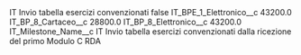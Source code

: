<?xml version="1.0" encoding="UTF-8"?>
<CustomMetadata xmlns="http://soap.sforce.com/2006/04/metadata" xmlns:xsi="http://www.w3.org/2001/XMLSchema-instance" xmlns:xsd="http://www.w3.org/2001/XMLSchema">
    <label>IT Invio tabella esercizi convenzionati</label>
    <protected>false</protected>
    <values>
        <field>IT_BPE_1_Elettronico__c</field>
        <value xsi:type="xsd:double">43200.0</value>
    </values>
    <values>
        <field>IT_BP_8_Cartaceo__c</field>
        <value xsi:type="xsd:double">28800.0</value>
    </values>
    <values>
        <field>IT_BP_8_Elettronico__c</field>
        <value xsi:type="xsd:double">43200.0</value>
    </values>
    <values>
        <field>IT_Milestone_Name__c</field>
        <value xsi:type="xsd:string">IT Invio tabella esercizi convenzionati dalla ricezione del primo Modulo C RDA</value>
    </values>
</CustomMetadata>

